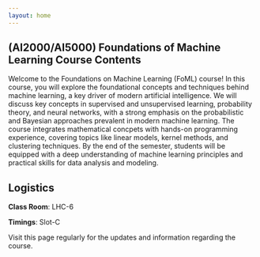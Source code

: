 ```yaml
---
layout: home
---
```

## (AI2000/AI5000) Foundations of Machine Learning Course Contents

Welcome to the Foundations on Machine Learning (FoML) course! In this course, you will explore the foundational concepts and techniques behind machine learning, a key driver of modern artificial intelligence. We will discuss key concepts in supervised and unsupervised learning, probability theory, and neural networks, with a strong emphasis on the probabilistic and Bayesian approaches prevalent in modern machine learning. The course integrates mathematical concpets with hands-on programming experience, covering topics like linear models, kernel methods, and clustering techniques. By the end of the semester, students will be equipped with a deep understanding of machine learning principles and practical skills for data analysis and modeling.

## Logistics

**Class Room**: LHC-6

**Timings**: Slot-C 

Visit this page regularly for the updates and information regarding the course.<br>
